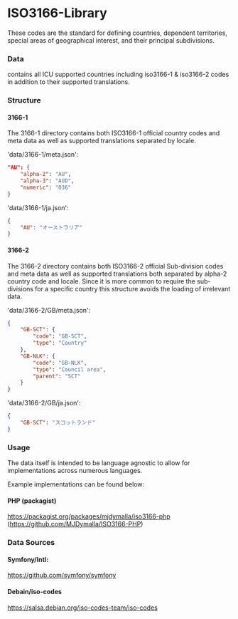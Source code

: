 # ISO3166-Library
These codes are the standard for defining countries, dependent territories, special areas of geographical interest, and their principal subdivisions.

### Data
contains all ICU supported countries including iso3166-1 & iso3166-2 codes in addition to their supported translations.

### Structure
#### 3166-1
The 3166-1 directory contains both ISO3166-1 official country codes and meta data as well as supported translations separated by locale.

'data/3166-1/meta.json':
```json
"AU": {
    "alpha-2": "AU",
    "alpha-3": "AUD",
    "numeric": "036"
}
```

'data/3166-1/ja.json':
```json
{
    "AU": "オーストラリア"
}
```

#### 3166-2
The 3166-2 directory contains both ISO3166-2 official Sub-division codes and meta data as well as supported translations both separated by alpha-2 country code and locale. Since it is more common to require the sub-divisions for a specific country this structure avoids the loading of irrelevant data.

'data/3166-2/GB/meta.json':
```json
{
    "GB-SCT": {
        "code": "GB-SCT",
        "type": "Country"
    },
    "GB-NLK": {
        "code": "GB-NLK",
        "type": "Council area",
        "parent": "SCT"
    }
}
```

'data/3166-2/GB/ja.json':
```json
{
    "GB-SCT": "スコットランド"
}
```
### Usage
The data itself is intended to be language agnostic to allow for implementations across numerous languages.

Example implementations can be found below:

#### PHP (packagist)
https://packagist.org/packages/mjdymalla/iso3166-php (https://github.com/MJDymalla/ISO3166-PHP)

### Data Sources
#### Symfony/Intl:
https://github.com/symfony/symfony
#### Debain/iso-codes
https://salsa.debian.org/iso-codes-team/iso-codes


